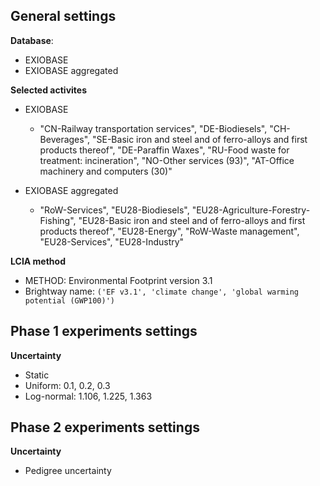 ## General settings
**Database**:
- EXIOBASE
- EXIOBASE aggregated

**Selected activites**
- EXIOBASE
    - "CN-Railway transportation services", "DE-Biodiesels", "CH-Beverages", "SE-Basic iron and steel and of ferro-alloys and first products thereof", "DE-Paraffin Waxes", "RU-Food waste for treatment: incineration", "NO-Other services (93)", "AT-Office machinery and computers (30)"

- EXIOBASE aggregated
    - "RoW-Services", "EU28-Biodiesels", "EU28-Agriculture-Forestry-Fishing", "EU28-Basic iron and steel and of ferro-alloys and first products thereof", "EU28-Energy", "RoW-Waste management", "EU28-Services", "EU28-Industry"

**LCIA method**
- METHOD: Environmental Footprint version 3.1
- Brightway name: `('EF v3.1', 'climate change', 'global warming potential (GWP100)')`

## Phase 1 experiments settings
**Uncertainty**
- Static
- Uniform: 0.1, 0.2, 0.3
- Log-normal: 1.106, 1.225, 1.363


## Phase 2 experiments settings
**Uncertainty**
- Pedigree uncertainty

